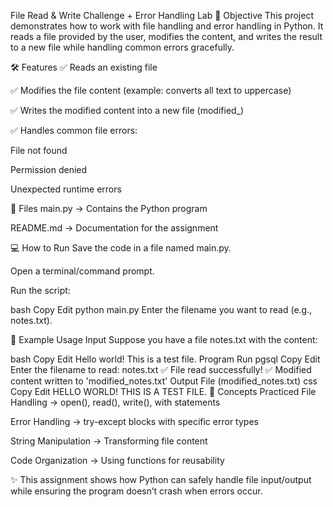 File Read & Write Challenge + Error Handling Lab
📌 Objective
This project demonstrates how to work with file handling and error handling in Python.
It reads a file provided by the user, modifies the content, and writes the result to a new file while handling common errors gracefully.

🛠 Features
✅ Reads an existing file

✅ Modifies the file content (example: converts all text to uppercase)

✅ Writes the modified content into a new file (modified_<filename>)

✅ Handles common file errors:

File not found

Permission denied

Unexpected runtime errors

📂 Files
main.py → Contains the Python program

README.md → Documentation for the assignment

💻 How to Run
Save the code in a file named main.py.

Open a terminal/command prompt.

Run the script:

bash
Copy
Edit
python main.py
Enter the filename you want to read (e.g., notes.txt).

🔎 Example Usage
Input
Suppose you have a file notes.txt with the content:

bash
Copy
Edit
Hello world!
This is a test file.
Program Run
pgsql
Copy
Edit
Enter the filename to read: notes.txt
✅ File read successfully!
✅ Modified content written to 'modified_notes.txt'
Output File (modified_notes.txt)
css
Copy
Edit
HELLO WORLD!
THIS IS A TEST FILE.
📖 Concepts Practiced
File Handling → open(), read(), write(), with statements

Error Handling → try-except blocks with specific error types

String Manipulation → Transforming file content

Code Organization → Using functions for reusability

✨ This assignment shows how Python can safely handle file input/output while ensuring the program doesn’t crash when errors occur.
